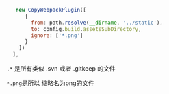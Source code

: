 ```js
   new CopyWebpackPlugin([
      {
        from: path.resolve(__dirname, '../static'),
        to: config.build.assetsSubDirectory,
        ignore: ['*.png']
      }
    ])
  ],
```



`.*` 是所有类似 .svn 或者 .gitkeep 的文件

`*.png`是所以 缩略名为png的文件  